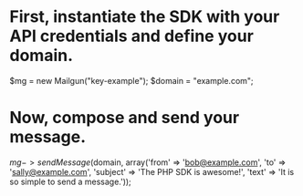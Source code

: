 # First, instantiate the SDK with your API credentials and define your domain.
$mg = new Mailgun("key-example");
$domain = "example.com";

# Now, compose and send your message.
$mg->sendMessage($domain, array('from'    => 'bob@example.com',
                                'to'      => 'sally@example.com',
                                'subject' => 'The PHP SDK is awesome!',
                                'text'    => 'It is so simple to send a message.'));
